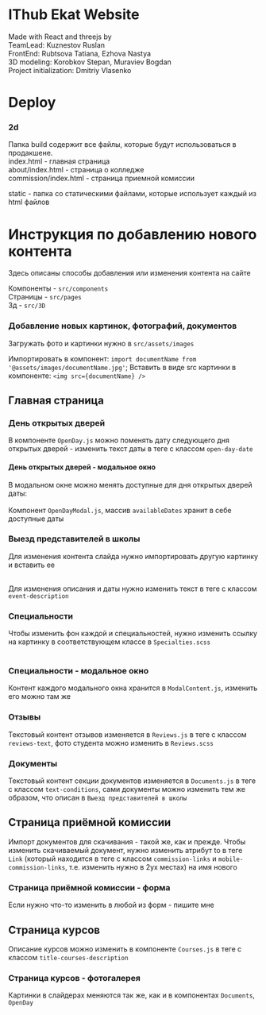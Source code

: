 # IThub Ekat Website

Made with React and threejs by <br />
TeamLead: Kuznestov Ruslan <br />
FrontEnd: Rubtsova Tatiana, Ezhova Nastya <br />
3D modeling: Korobkov Stepan, Muraviev Bogdan <br />
Project initialization: Dmitriy Vlasenko <br />

# Deploy

### 2d

Папка build содержит все файлы, которые будут использоваться в продакшене.
<br>
index.html - главная страница
<br>
about/index.html - страница о колледже
<br>
commission/index.html - страница приемной комиссии

static - папка со статическими файлами, которые использует каждый из html файлов

# Инструкция по добавлению нового контента

Здесь описаны способы добавления или изменения контента на сайте

Компоненты - `src/components` <br />
Страницы - `src/pages` <br />
3д - `src/3D`

### Добавление новых картинок, фотографий, документов

Загружать фото и картинки нужно в `src/assets/images`

Импортировать в компонент: `import documentName from '@assets/images/documentName.jpg'`;
Вставить в виде src картинки в компоненте: `<img src={documentName} />`

## Главная страница

### День открытых дверей

В компоненте `OpenDay.js` можно поменять дату следующего дня открытых дверей - изменить текст даты
в теге с классом `open-day-date`

#### День открытых дверей - модальное окно

В модальном окне можно менять доступные для дня открытых дверей даты: <br /> <br />
Компонент `OpenDayModal.js`, массив `availableDates` хранит в себе доступные даты

### Выезд представителей в школы

Для изменения контента слайда нужно импортировать другую картинку и вставить ее <br /> <br />

Для изменения описания и даты нужно изменить текст в теге с классом `event-description`

### Специальности

Чтобы изменить фон каждой и специальностей, нужно изменить ссылку на картинку в соответствующем классе в `Specialties.scss`
<br /> <br />

### Специальности - модальное окно

Контент каждого модального окна хранится в `ModalContent.js`, изменить его можно там же

### Отзывы

Текстовый контент отзывов изменяется в `Reviews.js` в теге с классом `reviews-text`, фото студента можно изменить в `Reviews.scss`

### Документы

Текстовый контент секции документов изменяется в `Documents.js` в теге с классом `text-conditions`, сами документы можно изменить тем же образом, что описан в `Выезд представителей в школы`

## Страница приёмной комиссии

Импорт документов для скачивания - такой же, как и прежде. Чтобы изменить скачиваемый документ, нужно изменить атрибут to в теге `Link` (который находится в теге с классом `commission-links` и `mobile-commission-links`, т.е. изменить нужно в 2ух местах) на имя нового

### Страница приёмной комиссии - форма

Если нужно что-то изменить в любой из форм - пишите мне

## Страница курсов

Описание курсов можно изменить в компоненте `Courses.js` в теге с классом `title-courses-description`

### Страница курсов - фотогалерея

Картинки в слайдерах меняются так же, как и в компонентах `Documents`, `OpenDay`
